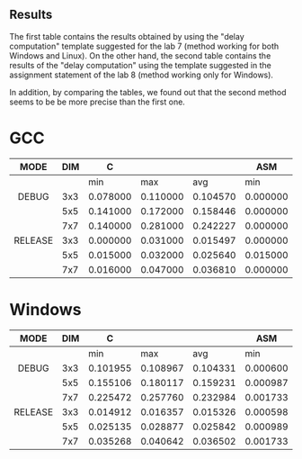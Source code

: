## Results

The first table contains the results obtained by using the "delay computation" template suggested for the lab 7 (method working for both Windows and Linux).
On the other hand, the second table contains the results of the "delay computation" using the template suggested in the assignment statement of the lab 8 (method working only for Windows).

In addition, by comparing the tables, we found out that the second method seems to be be more precise than the first one.

# GCC
| MODE    | DIM | C        |          |          | ASM      |          |          |
|:-------:|-----|----------|----------|----------|----------|----------|----------|
|         |     | min      | max      | avg      | min      | max      | avg      |
| DEBUG   | 3x3 | 0.078000 | 0.110000 | 0.104570 | 0.000000 | 0.016000 | 0.000363 |
|         | 5x5 | 0.141000 | 0.172000 | 0.158446 | 0.000000 | 0.016000 | 0.002130 |
|         | 7x7 | 0.140000 | 0.281000 | 0.242227 | 0.000000 | 0.016000 | 0.002957 |
| RELEASE | 3x3 | 0.000000 | 0.031000 | 0.015497 | 0.000000 | 0.016000 | 0.000520 |
|         | 5x5 | 0.015000 | 0.032000 | 0.025640 | 0.015000 | 0.032000 | 0.025640 |
|         | 7x7 | 0.016000 | 0.047000 | 0.036810 | 0.000000 | 0.016000 | 0.002543 |

# Windows
| MODE    | DIM | C        |          |          | ASM      |          |          |
|:-------:|-----|----------|----------|----------|----------|----------|----------|
|         |     | min      | max      | avg      | min      | max      | avg      |
| DEBUG   | 3x3 | 0.101955 | 0.108967 | 0.104331 | 0.000600 | 0.000734 | 0.000652 |
|         | 5x5 | 0.155106 | 0.180117 | 0.159231 | 0.000987 | 0.001166 | 0.001032 |
|         | 7x7 | 0.225472 | 0.257760 | 0.232984 | 0.001733 | 0.001964 | 0.001788 |
| RELEASE | 3x3 | 0.014912 | 0.016357 | 0.015326 | 0.000598 | 0.000861 | 0.000652 |
|         | 5x5 | 0.025135 | 0.028877 | 0.025842 | 0.000989 | 0.001204 | 0.001050 |
|         | 7x7 | 0.035268 | 0.040642 | 0.036502 | 0.001733 | 0.001988 | 0.001795 |
